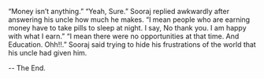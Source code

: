    “Money isn’t anything.”
   “Yeah, Sure.” Sooraj replied awkwardly after answering his uncle how much he makes.
   “I mean people who are earning money have to take pills to sleep at night. I say, No thank you. I am happy with what I earn.”
   “I mean there were no opportunities at that time. And Education. Ohh!!.” Sooraj said trying to hide his frustrations of the world that his uncle had given him.

-- The End.